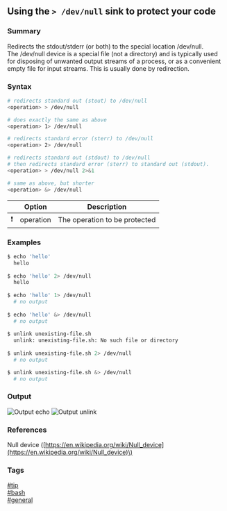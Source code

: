 ## Using the `> /dev/null` sink to protect your code

### Summary
Redirects the stdout/stderr (or both) to the special location /dev/null.  
The /dev/null device is a special file (not a directory) and is typically used for disposing of unwanted output streams of a process, or as a convenient empty file for input streams. This is usually done by redirection.  

### Syntax
```bash
# redirects standard out (stout) to /dev/null
<operation> > /dev/null

# does exactly the same as above
<operation> 1> /dev/null

# redirects standard error (sterr) to /dev/null
<operation> 2> /dev/null

# redirects standard out (stdout) to /dev/null
# then redirects standard error (sterr) to standard out (stdout).
<operation> > /dev/null 2>&1   

# same as above, but shorter
<operation> &> /dev/null
```

|               | Option    | Description                   |
| :-----------: | --------- | ----------------------------- |
| :exclamation: | operation | The operation to be protected |

### Examples
```bash
$ echo 'hello'
  hello
  
$ echo 'hello' 2> /dev/null
  hello
  
$ echo 'hello' 1> /dev/null
  # no output 
  
$ echo 'hello' &> /dev/null
  # no output
    
$ unlink unexisting-file.sh 
  unlink: unexisting-file.sh: No such file or directory
  
$ unlink unexisting-file.sh 2> /dev/null
  # no output

$ unlink unexisting-file.sh &> /dev/null
  # no output  
```

### Output
![Output echo](https://cloud.githubusercontent.com/assets/19519411/18073282/57420572-6e2a-11e6-8a37-847c12380399.png)
![Output unlink](https://cloud.githubusercontent.com/assets/19519411/18073281/5741a2f8-6e2a-11e6-8568-b94d8e9b3b83.png)

### References
Null device \([https://en.wikipedia.org/wiki/Null_device](https://en.wikipedia.org/wiki/Null_device)\)

### Tags
[#tip](../../tips.md)  
[#bash](../bash.md)  
[#general](general.md)